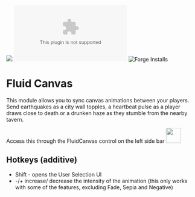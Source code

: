 ![](https://img.shields.io/badge/Foundry-v0.8.6-informational)
![Latest Release Download Count](https://img.shields.io/github/downloads/kandashi/kandashis-fluid-canvas/latest/module.zip)
![Forge Installs](https://img.shields.io/badge/dynamic/json?label=Forge%20Installs&query=package.installs&suffix=%25&url=https%3A%2F%2Fforge-vtt.com%2Fapi%2Fbazaar%2Fpackage%2Fkandashis-fluid-canvas&colorB=4aa94a)

# Fluid Canvas

This module allows you to sync canvas animations between your players. Send earthquakes as a city wall topples, a heartbeat pulse as a player draws close to death or a drunken haze as they stumble from the nearby tavern.

Access this through the FluidCanvas control on the left side bar <img src=https://user-images.githubusercontent.com/1347785/122445505-87c96200-cf99-11eb-9a80-2d84eba53d90.png width="40" height="40">

## Hotkeys (additive)
 - Shift - opens the User Selection UI 
 - -/+  increase/ decrease the intensity of the animation (this only works with some of the features, excluding Fade, Sepia and Negative)

